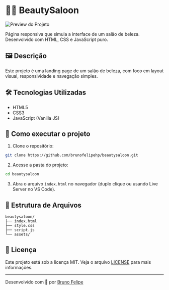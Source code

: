 # 💇‍♀️ BeautySaloon

![Preview do Projeto](./assets/preview.png)

Página responsiva que simula a interface de um salão de beleza. Desenvolvido com HTML, CSS e JavaScript puro.

## 🖼️ Descrição

Este projeto é uma landing page de um salão de beleza, com foco em layout visual, responsividade e navegação simples.

## 🛠️ Tecnologias Utilizadas

- HTML5
- CSS3
- JavaScript (Vanilla JS)

## 🚀 Como executar o projeto

1. Clone o repositório:

```bash
git clone https://github.com/brunofelipehp/beautysaloon.git
```

2. Acesse a pasta do projeto:

```bash
cd beautysaloon
```

3. Abra o arquivo `index.html` no navegador (duplo clique ou usando Live Server no VS Code).

## 📁 Estrutura de Arquivos

```
beautysaloon/
├── index.html
├── style.css
├── script.js
└── assets/         
```

## 📄 Licença

Este projeto está sob a licença MIT. Veja o arquivo [LICENSE](LICENSE) para mais informações.

---

Desenvolvido com 💜 por [Bruno Felipe](https://github.com/brunofelipehp)
